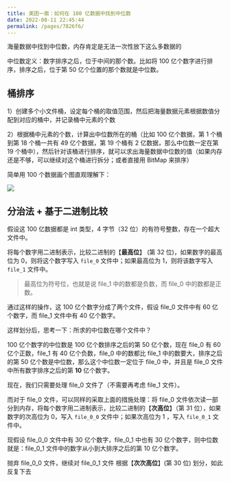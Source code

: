 ```yaml
---
title: 美团一面：如何在 100 亿数据中找到中位数
date: 2022-08-11 22:45:44
permalink: /pages/7826f6/
---
```

海量数据中找到中位数，内存肯定是无法一次性放下这么多数据的

中位数定义：数字排序之后，位于中间的那个数。比如将 100 亿个数字进行排序，排序之后，位于第 50 亿个位置的那个数就是中位数。

## 桶排序

1）创建多个小文件桶，设定每个桶的取值范围，然后把海量数据元素根据数值分配到对应的桶中，并记录桶中元素的个数

2）根据桶中元素的个数，计算出中位数所在的桶（比如 100 亿个数据，第 1 个桶到第 18 个桶一共有 49 亿个数据，第 19 个桶有 2 亿数据，那么中位数一定在第 19 个桶中），然后针对该桶进行排序，就可以求出海量数据中位数的值（如果内存还是不够，可以继续对这个桶进行拆分；或者直接用 BitMap 来排序）

简单用 100 个数据画个图直观理解下：

![](https://cs-wiki.oss-cn-shanghai.aliyuncs.com/img/image-20220811225909427.png)

## 分治法 + 基于二进制比较

假设这 100 亿数据都是 int 类型，4 字节（32 位）的有符号整数，存在一个超大文件中。

将每个数字用二进制表示，比较二进制的【**最高位**】 (第 32 位)，如果数字的最高位为 0，则将这个数字写入 `file_0` 文件中；如果最高位为 1，则将该数字写入 `file_1` 文件中。

> 最高位为符号位，也就是说 file_1 中的数都是负数，而 file_0 中的数都是正数。

通过这样的操作，这 100 亿个数字分成了两个文件，假设 file_0 文件中有 60 亿个数字，而 file_1 文件中有 40 亿个数字。

这样划分后，思考一下：所求的中位数在哪个文件中？

100 亿个数字的中位数是 100 亿个数排序之后的第 50 亿个数，现在 file_0 有 60 亿个正数，file_1 有 40 亿个负数，file_0 中的数都比 file_1 中的数要大，排序之后的第 50 亿个数是中位数，那么这个中位数一定位于 file_0 中，并且是 file_0 文件中所有数字排序之后的第 **10** 亿个数字。

现在，我们只需要处理 file_0 文件了（不需要再考虑 file_1 文件）。

而对于 file_0 文件，可以同样的采取上面的措施处理：将 file_0 文件依次读一部分到内存，将每个数字用二进制表示，比较二进制的【**次高位**】（第 31 位），如果数字的次高位为 0，写入 `file_0_0` 文件中；如果次高位为 1 ，写入 `file_0_1` 文件中。

现假设 file_0_0 文件中有 30 亿个数字，file_0_1 中也有 30 亿个数字，则中位数就是：file_0_1 文件中的数字从小到大排序之后的第 10 亿个数字。

抛弃 file_0_0 文件，继续对 file_0_1 文件 根据【**次次高位**】(第 30 位) 划分，如此反复下去